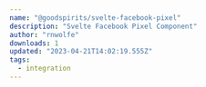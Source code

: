 ```yaml
---
name: "@goodspirits/svelte-facebook-pixel"
description: "Svelte Facebook Pixel Component"
author: "rnwolfe"
downloads: 1
updated: "2023-04-21T14:02:19.555Z"
tags: 
  - integration
---
```

